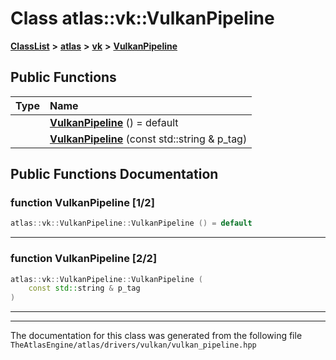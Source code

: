

# Class atlas::vk::VulkanPipeline



[**ClassList**](annotated.md) **>** [**atlas**](namespaceatlas.md) **>** [**vk**](namespaceatlas_1_1vk.md) **>** [**VulkanPipeline**](classatlas_1_1vk_1_1VulkanPipeline.md)










































## Public Functions

| Type | Name |
| ---: | :--- |
|   | [**VulkanPipeline**](#function-vulkanpipeline-12) () = default<br> |
|   | [**VulkanPipeline**](#function-vulkanpipeline-22) (const std::string & p\_tag) <br> |




























## Public Functions Documentation




### function VulkanPipeline [1/2]

```C++
atlas::vk::VulkanPipeline::VulkanPipeline () = default
```




<hr>



### function VulkanPipeline [2/2]

```C++
atlas::vk::VulkanPipeline::VulkanPipeline (
    const std::string & p_tag
) 
```




<hr>

------------------------------
The documentation for this class was generated from the following file `TheAtlasEngine/atlas/drivers/vulkan/vulkan_pipeline.hpp`

